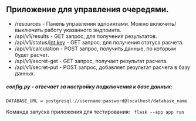 ## Приложение для управления очередями.

* /resources - Панель управления эдпоинтами. Можно включить/выключить работу указанного эндпоинта.
* /api/v1/results - GET запрос, для получения результатов.
* /api/v1/status/<int:key> - GET запрос, для получения статуса расчета.
* /api/v1/calculation - POST запрос, получить данные, по которым будет расчет.
* /api/v1/secret-get - GET запрос, получает результат расчета.
* /api/v1/secret-put - POST запрос, добавляет результат расчета в базу данных.

##### config.py - отвечает за настройку подключения к базе данных:

`DATABASE_URL = postgresql://username:password@localhost/database_name`

Команда запуска приложения для тестирования: ` flask --app app run`
